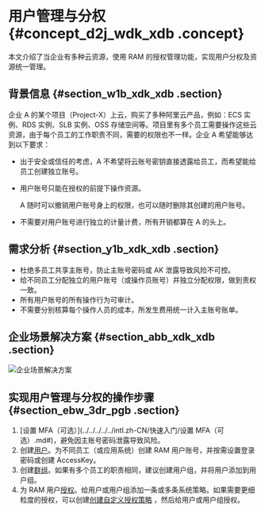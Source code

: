 # 用户管理与分权 {#concept_d2j_wdk_xdb .concept}

本文介绍了当企业有多种云资源，使用 RAM 的授权管理功能，实现用户分权及资源统一管理。

## 背景信息 {#section_w1b_xdk_xdb .section}

企业 A 的某个项目（Project-X）上云，购买了多种阿里云产品，例如：ECS 实例、RDS 实例、SLB 实例、OSS 存储空间等。项目里有多个员工需要操作这些云资源，由于每个员工的工作职责不同，需要的权限也不一样。企业 A 希望能够达到以下要求：

-   出于安全或信任的考虑，A 不希望将云账号密钥直接透露给员工，而希望能给员工创建独立账号。
-   用户账号只能在授权的前提下操作资源。

    A 随时可以撤销用户账号身上的权限，也可以随时删除其创建的用户账号。

-   不需要对用户账号进行独立的计量计费，所有开销都算在 A 的头上。

## 需求分析 {#section_y1b_xdk_xdb .section}

-   杜绝多员工共享主账号，防止主账号密码或 AK 泄露导致风险不可控。
-   给不同员工分配独立的用户账号（或操作员账号）并独立分配权限，做到责权一致。
-   所有用户账号的所有操作行为可审计。
-   不需要分别核算每个操作人员的成本，所发生费用统一计入主账号账单。

## 企业场景解决方案 {#section_abb_xdk_xdb .section}

![企业场景解决方案](images/14406_zh-CN.png "企业场景解决方案")

## 实现用户管理与分权的操作步骤 {#section_ebw_3dr_pgb .section}

1.  [设置 MFA（可选）](../../../../../intl.zh-CN/快速入门/设置 MFA（可选）.md#)，避免因主账号密码泄露导致风险。
2.  创建[用户](intl.zh-CN/用户指南/身份管理/用户.md#)。为不同员工（或应用系统）创建 RAM 用户账号，并按需设置登录密码或创建 AccessKey。
3.  创建[群组](intl.zh-CN/用户指南/身份管理/群组.md#)。如果有多个员工的职责相同，建议创建用户组，并将用户添加到用户组。
4.  为 RAM 用户[授权](intl.zh-CN/用户指南/授权管理/授权.md#)。给用户或用户组添加一条或多条系统策略。如果需要更细粒度的授权，可以创建[创建自定义授权策略](intl.zh-CN/用户指南/授权管理/授权策略管理.md#section_opw_vwf_xdb) ，然后给用户或用户组授权。

